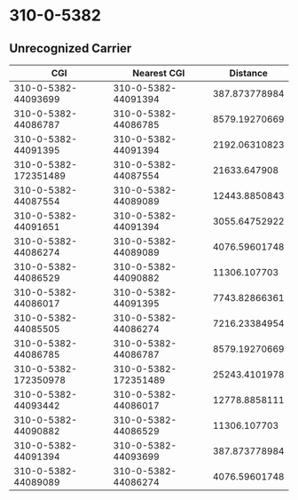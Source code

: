 # 310-0-5382
## Unrecognized Carrier


| CGI | Nearest CGI | Distance |
|-----|-------------|----------|
| 310-0-5382-44093699 | 310-0-5382-44091394 | 387.873778984 |
| 310-0-5382-44086787 | 310-0-5382-44086785 | 8579.19270669 |
| 310-0-5382-44091395 | 310-0-5382-44091394 | 2192.06310823 |
| 310-0-5382-172351489 | 310-0-5382-44087554 | 21633.647908 |
| 310-0-5382-44087554 | 310-0-5382-44089089 | 12443.8850843 |
| 310-0-5382-44091651 | 310-0-5382-44091394 | 3055.64752922 |
| 310-0-5382-44086274 | 310-0-5382-44089089 | 4076.59601748 |
| 310-0-5382-44086529 | 310-0-5382-44090882 | 11306.107703 |
| 310-0-5382-44086017 | 310-0-5382-44091395 | 7743.82866361 |
| 310-0-5382-44085505 | 310-0-5382-44086274 | 7216.23384954 |
| 310-0-5382-44086785 | 310-0-5382-44086787 | 8579.19270669 |
| 310-0-5382-172350978 | 310-0-5382-172351489 | 25243.4101978 |
| 310-0-5382-44093442 | 310-0-5382-44086017 | 12778.8858111 |
| 310-0-5382-44090882 | 310-0-5382-44086529 | 11306.107703 |
| 310-0-5382-44091394 | 310-0-5382-44093699 | 387.873778984 |
| 310-0-5382-44089089 | 310-0-5382-44086274 | 4076.59601748 |
